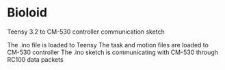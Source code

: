 # Bioloid
Teensy 3.2 to CM-530 controller communication sketch

The .ino file is loaded to Teensy
The task and motion files are loaded to CM-530 controller
The .ino sketch is communicating with CM-530 through RC100 data packets
